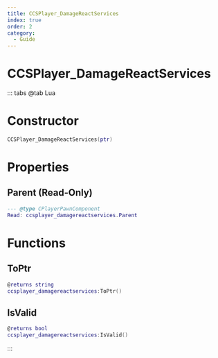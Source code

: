 ```yaml
---
title: CCSPlayer_DamageReactServices
index: true
order: 2
category:
  - Guide
---
```


# CCSPlayer_DamageReactServices

::: tabs
@tab Lua
# Constructor
```lua
CCSPlayer_DamageReactServices(ptr)
```
# Properties
## Parent (Read-Only)
```lua
--- @type CPlayerPawnComponent
Read: ccsplayer_damagereactservices.Parent
```
# Functions
## ToPtr
```lua
@returns string
ccsplayer_damagereactservices:ToPtr()
```
## IsValid
```lua
@returns bool
ccsplayer_damagereactservices:IsValid()
```

:::